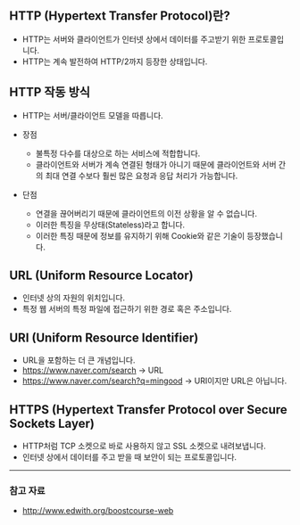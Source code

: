 ## HTTP (Hypertext Transfer Protocol)란?
* HTTP는 서버와 클라이언트가 인터넷 상에서 데이터를 주고받기 위한 프로토콜입니다.
* HTTP는 계속 발전하여 HTTP/2까지 등장한 상태입니다.

## HTTP 작동 방식
* HTTP는 서버/클라이언트 모델을 따릅니다.
* 장점
  * 불특정 다수를 대상으로 하는 서비스에 적합합니다.
  * 클라이언트와 서버가 계속 연결된 형태가 아니기 때문에 클라이언트와 서버 간의 최대 연결 수보다 훨씬 많은 요청과 응답 처리가 가능합니다.

* 단점
  * 연결을 끊어버리기 때문에 클라이언트의 이전 상황을 알 수 없습니다.
  * 이러한 특징을 무상태(Stateless)라고 합니다.
  * 이러한 특징 때문에 정보를 유지하기 위해 Cookie와 같은 기술이 등장했습니다.

## URL (Uniform Resource Locator)
* 인터넷 상의 자원의 위치입니다.
* 특정 웹 서버의 특정 파일에 접근하기 위한 경로 혹은 주소입니다.

## URI (Uniform Resource Identifier)
* URL을 포함하는 더 큰 개념입니다.
* https://www.naver.com/search -> URL
* https://www.naver.com/search?q=mingood -> URI이지만 URL은 아닙니다.

## HTTPS (Hypertext Transfer Protocol over Secure Sockets Layer)
* HTTP처럼 TCP 소켓으로 바로 사용하지 않고 SSL 소켓으로 내려보냅니다.
* 인터넷 상에서 데이터를 주고 받을 때 보안이 되는 프로토콜입니다.

***
### 참고 자료
* http://www.edwith.org/boostcourse-web